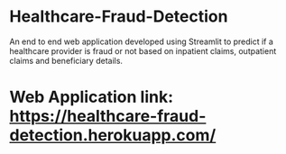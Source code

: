 # Healthcare-Fraud-Detection
An end to end web application developed using Streamlit to predict if a healthcare provider is fraud or not based on inpatient claims, outpatient claims and beneficiary details.
<br>
# Web Application link: https://healthcare-fraud-detection.herokuapp.com/
